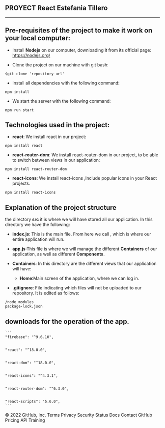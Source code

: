 ## PROYECT React Estefania Tillero
***

## Pre-requisites of the project to make it work on your local computer:

* Install  **Nodejs** on our computer, downloading it from its official page:
https://nodejs.org/

* Clone the project on our machine with git bash:
```
$git clone 'repository-url'
```

* Install all dependencies with the following command:
```
npm install
```

* We start the server with the following command:
```
npm run start
```

## Technologies used in the project:

* **react**: We install react in our project:
```
npm install react
```
* **react-router-dom**: We install react-router-dom in our project, to be able to switch between views in our application:
```
npm install react-router-dom
```
* **react-icons**: We install react-icons ,Include popular icons in your React projects.
```
npm install react-icons
```

## Explanation of the project structure

the directory **src** it is where we will have stored all our application. In this directory we have the following:

* **index.js**: This is the main file. From here we call **<App/>**, which is where our entire application will run.

* **app.js**:This file is where we will manage the different **Containers** of our application, as well as different **Components**.

* **Containers**: In this directory are the different views that our application will have:
 
    * **Home**:Main screen of the application, where we can log in.
    



* **.gitignore**: File indicating which files will not be uploaded to our repository. It is edited as follows:
```
/node_modules
package-lock.json
```
## downloads for the operation of the app.

    ```
    "firebase": "^9.6.10",
   
    
    "react": "^18.0.0",
    
  
    "react-dom": "^18.0.0",
    
    
    "react-icons": "^4.3.1",
    
    
    "react-router-dom": "^6.3.0",
    
    
    "react-scripts": "5.0.0",
    ```
 
© 2022 GitHub, Inc.
Terms
Privacy
Security
Status
Docs
Contact GitHub
Pricing
API
Training
